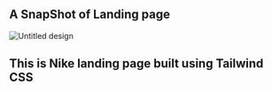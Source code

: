 ## A SnapShot of Landing page

![Untitled design](https://github.com/Sapnil-Bhowmick/NIKE-Landing-Page/assets/118714419/aa949d40-2c0f-4c61-868e-43ed554e9667)


## This is Nike landing page built using Tailwind CSS


